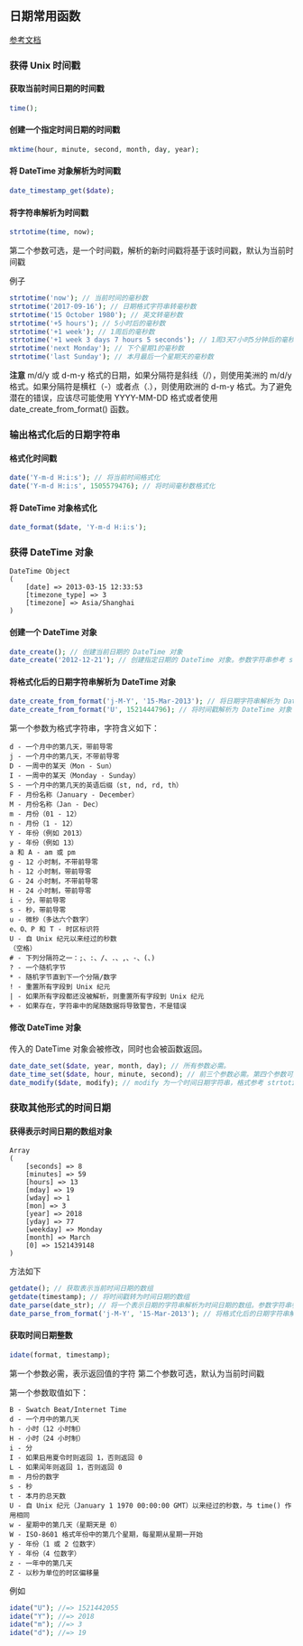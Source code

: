 ## 日期常用函数

[参考文档](https://www.w3cschool.cn/php/php-ref-date.html)

### 获得 Unix 时间戳

#### 获取当前时间日期的时间戳

```php
time();
```

#### 创建一个指定时间日期的时间戳

```php
mktime(hour, minute, second, month, day, year);
```

#### 将 DateTime 对象解析为时间戳

```php
date_timestamp_get($date);
```

#### 将字符串解析为时间戳

```php
strtotime(time, now);
```

第二个参数可选，是一个时间戳，解析的新时间戳将基于该时间戳，默认为当前时间戳

例子

```php
strtotime('now'); // 当前时间的毫秒数
strtotime('2017-09-16'); // 日期格式字符串转毫秒数
strtotime('15 October 1980'); // 英文转毫秒数
strtotime('+5 hours'); // 5小时后的毫秒数
strtotime('+1 week'); // 1周后的毫秒数
strtotime('+1 week 3 days 7 hours 5 seconds'); // 1周3天7小时5分钟后的毫秒数
strtotime('next Monday'); // 下个星期1的毫秒数
strtotime('last Sunday'); // 本月最后一个星期天的毫秒数
```

**注意** m/d/y 或 d-m-y 格式的日期，如果分隔符是斜线（/），则使用美洲的 m/d/y 格式。如果分隔符是横杠（-）或者点（.），则使用欧洲的 d-m-y 格式。为了避免潜在的错误，应该尽可能使用 YYYY-MM-DD 格式或者使用 date_create_from_format() 函数。



### 输出格式化后的日期字符串

#### 格式化时间戳

```php
date('Y-m-d H:i:s'); // 将当前时间格式化
date('Y-m-d H:i:s', 1505579476); // 将时间毫秒数格式化
```

#### 将 DateTime 对象格式化

```php
date_format($date, 'Y-m-d H:i:s');
```



### 获得 DateTime 对象

```
DateTime Object
(
    [date] => 2013-03-15 12:33:53
    [timezone_type] => 3
    [timezone] => Asia/Shanghai
)
```

#### 创建一个 DateTime 对象

```php
date_create(); // 创建当前日期的 DateTime 对象
date_create('2012-12-21'); // 创建指定日期的 DateTime 对象。参数字符串参考 strtotime()
```

#### 将格式化后的日期字符串解析为 DateTime 对象

```php
date_create_from_format('j-M-Y', '15-Mar-2013'); // 将日期字符串解析为 DateTime 对象。如果日期字符串不包含时分秒，则解析出的 DateTime 对象的时分秒等于当前的时间。
date_create_from_format('U', 1521444796); // 将时间戳解析为 DateTime 对象
```

第一个参数为格式字符串，字符含义如下：

```
d - 一个月中的第几天，带前导零
j - 一个月中的第几天，不带前导零
D - 一周中的某天（Mon - Sun）
I - 一周中的某天（Monday - Sunday）
S - 一个月中的第几天的英语后缀（st, nd, rd, th）
F - 月份名称（January - December）
M - 月份名称（Jan - Dec）
m - 月份（01 - 12）
n - 月份（1 - 12）
Y - 年份（例如 2013）
y - 年份（例如 13）
a 和 A - am 或 pm
g - 12 小时制，不带前导零
h - 12 小时制，带前导零
G - 24 小时制，不带前导零
H - 24 小时制，带前导零
i - 分，带前导零
s - 秒，带前导零
u - 微秒（多达六个数字）
e、O、P 和 T - 时区标识符
U - 自 Unix 纪元以来经过的秒数
（空格）
# - 下列分隔符之一：;、:、/、.、,、-、(、)
? - 一个随机字节
* - 随机字节直到下一个分隔/数字
! - 重置所有字段到 Unix 纪元
| - 如果所有字段都还没被解析，则重置所有字段到 Unix 纪元
+ - 如果存在，字符串中的尾随数据将导致警告，不是错误
```

#### 修改 DateTime 对象

传入的 DateTime 对象会被修改，同时也会被函数返回。

```php
date_date_set($date, year, month, day); // 所有参数必需。
date_time_set($date, hour, minute, second); // 前三个参数必需。第四个参数可选，默认为 0。
date_modify($date, modify); // modify 为一个时间日期字符串，格式参考 strtotime() 
```



### 获取其他形式的时间日期

#### 获得表示时间日期的数组对象

```
Array
(
    [seconds] => 8
    [minutes] => 59
    [hours] => 13
    [mday] => 19
    [wday] => 1
    [mon] => 3
    [year] => 2018
    [yday] => 77
    [weekday] => Monday
    [month] => March
    [0] => 1521439148
)
```

方法如下

```php
getdate(); // 获取表示当前时间日期的数组
getdate(timestamp); // 将时间戳转为时间日期的数组
date_parse(date_str); // 将一个表示日期的字符串解析为时间日期的数组。参数字符串参考 strtotime()
date_parse_from_format('j-M-Y', '15-Mar-2013'); // 将格式化后的日期字符串解析为时间日期的数组。格式字符串参考 date_create_from_format()
```

#### 获取时间日期整数

```php
idate(format, timestamp); 
```

第一个参数必需，表示返回值的字符
第二个参数可选，默认为当前时间戳

第一个参数取值如下：
```
B - Swatch Beat/Internet Time
d - 一个月中的第几天
h - 小时（12 小时制）
H - 小时（24 小时制）
i - 分
I - 如果启用夏令时则返回 1，否则返回 0
L - 如果闰年则返回 1，否则返回 0
m - 月份的数字
s - 秒
t - 本月的总天数
U - 自 Unix 纪元（January 1 1970 00:00:00 GMT）以来经过的秒数，与 time() 作用相同
w - 星期中的第几天（星期天是 0）
W - ISO-8601 格式年份中的第几个星期，每星期从星期一开始
y - 年份（1 或 2 位数字）
Y - 年份（4 位数字）
z - 一年中的第几天
Z - 以秒为单位的时区偏移量
```

例如

```php
idate("U"); //=> 1521442055
idate("Y"); //=> 2018
idate("m"); //=> 3
idate("d"); //=> 19
```


